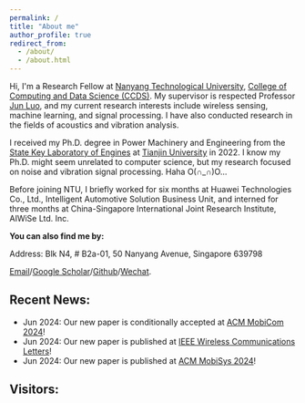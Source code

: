```yaml
---
permalink: /
title: "About me"
author_profile: true
redirect_from: 
  - /about/
  - /about.html
---
```


Hi, I'm a Research Fellow at [Nanyang Technological University](https://www.ntu.edu.sg/), [College of Computing and Data Science (CCDS)](https://www.ntu.edu.sg/computing). My supervisor is respected Professor [Jun Luo](https://dr.ntu.edu.sg/cris/rp/rp01107), and my current research interests include wireless sensing, machine learning, and signal processing. I have also conducted research in the fields of acoustics and vibration analysis.

I received my Ph.D. degree in Power Machinery and Engineering from the [State Key Laboratory of Engines](https://www.tju.edu.cn/info/1058/1442.htm) at [Tianjin University](https://www.tju.edu.cn/) in 2022. I know my Ph.D. might seem unrelated to computer science, but my research focused on noise and vibration signal processing. Haha O(∩_∩)O...

Before joining NTU, I briefly worked for six months at Huawei Technologies Co., Ltd., Intelligent Automotive Solution Business Unit, and interned for three months at China-Singapore International Joint Research Institute, AIWiSe Ltd. Inc.

**You can also find me by:**

Address: Blk N4, # B2a-01, 50 Nanyang Avenue, Singapore 639798

[Email](mailto:l.xin@ntu.edu.sg)/[Google Scholar](https://scholar.google.com/citations?user=qSy0jogAAAAJ&hl=en)/[Github](https://github.com/MadFrogL)/[Wechat](../images/Wechat.jpg).


## Recent News:
+ Jun 2024: Our new paper is conditionally accepted at [ACM MobiCom 2024](https://sigmobile.org/mobicom/2024/)!
+ Jun 2024: Our new paper is published at [IEEE Wireless Communications Letters](https://ieeexplore.ieee.org/abstract/document/10551398)!
+ Jun 2024: Our new paper is published at [ACM MobiSys 2024](https://dl.acm.org/doi/abs/10.1145/3643832.3661889)!


## Visitors:
<script type="text/javascript" id="clstr_globe" src="//clustrmaps.com/globe.js?d=LH5PmHjr6h4ApcKK5c3RcaBP6l2O1OzOoPOmT_O_etI"></script>